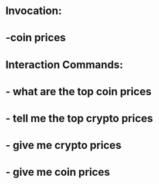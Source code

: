 # Invocation:
  # -coin prices
# Interaction Commands:
  # - what are the top coin prices
  # - tell me the top crypto prices
  # - give me crypto prices
  # - give me coin prices
